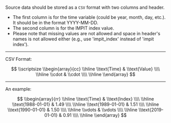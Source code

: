 Source data should be stored as a `CSV` format with two columns and header.

* The first column is for the time variable (could be year, month, day, etc.). It should be in the format YYYY-MM-DD.
* The second column is for the IMPIT index value. 
* Please note that missing values are not allowed and space in header's names is not allowed either (e.g., use 'impit_index' instead of 'impit index').

***
CSV Format:

$$
\\scriptsize
\\begin{array}{cc} 
  \\hline 
  \\text{Time} & \\text{Value} \\\\
  \\hline 
  \\cdot & \\cdot \\\\ 
  \\hline 
\\end{array}
$$


*** 
An example:

$$
\\begin{array}{rr} 
  \\hline 
  \\text{Time} & \\text{Index} \\\\ 
  \\hline 
  \\text{1988-01-01} & 1.49 \\\\ 
  \\hline 
  \\text{1989-01-01} & 1.51 \\\\
  \\hline 
  \\text{1990-01-01} & 1.50 \\\\
  \\hline 
  \\vdots & \\vdots \\\\ 
  \\hline 
  \\text{2019-01-01} & 0.91 \\\\ 
  \\hline 
\\end{array}
$$
